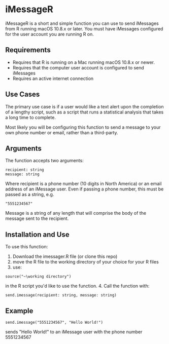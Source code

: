 # iMessageR

iMessageR is a short and simple function you can use to send iMessages from R running macOS 10.8.x or later. You must have iMessages configured for the user account you are running R on.

## Requirements

* Requires that R is running on a Mac running macOS 10.8.x or newer.
* Requires that the computer user account is configured to send iMessages
* Requires an active internet connection

## Use Cases
The primary use case is if a user would like a text alert upon the completion of a lengthy script, such as a script that runs a statistical analysis that takes a long time to complete.

Most likely you will be configuring this function to send a message to your own phone number or email, rather than a third-party.

## Arguments
The function accepts two arguments:
```
recipient: string
message: string
```
Where recipient is a phone number (10 digits in North America) or an email address of an iMessage user. Even if passing a phone number, this must be passed as a string, e.g.

```
"5551234567"
```

Message is a string of any length that will comprise the body of the message sent to the recipient.

## Installation and Use
To use this function:
1. Download the imessager.R file (or clone this repo)
2. move the R file to the working directory of your choice for your R files
3. use:
```
source("~\working directory")
```
in the R script you'd like to use the function.
4. Call the function with:
```
send.imessage(recipient: string, message: string)
```

## Example
```
send.imessage("5551234567", "Hello World!")
```
sends "Hello World!" to an iMessage user with the phone number 5551234567
